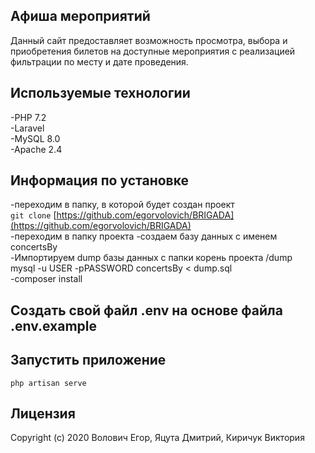 ## Афиша мероприятий
Данный сайт предоставляет возможность просмотра, выбора и приобретения билетов на доступные мероприятия с реализацией фильтрации по месту  и дате проведения. 
## Используемые технологии  
-PHP 7.2  
-Laravel  
-MySQL 8.0  
-Apache 2.4  
## Информация по установке  
-переходим в папку, в которой будет создан проект  
`git clone` [https://github.com/egorvolovich/BRIGADA](https://github.com/egorvolovich/BRIGADA)  
-переходим в папку проекта 
-создаем базу данных с именем concertsBy  
-Импортируем dump базы данных с папки корень проекта /dump  
    mysql -u USER -pPASSWORD concertsBy < dump.sql  
-composer install  
## Создать свой файл .env на основе файла .env.example  
     
## Запустить приложение   
    php artisan serve    
## Лицензия

Copyright (c) 2020 Волович Егор, Яцута Дмитрий, Киричук Виктория
